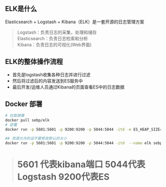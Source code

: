 ## ELK是什么

Elasticsearch + Logstash + Kibana（ELK）是一套开源的日志管理方案
> Logstash：负责日志的采集，处理和储存  
Elasticsearch：负责日志检索和分析  
Kibana：负责日志的可视化(Web界面)

## ELK的整体操作流程

+ 首先是logstash收集各种日志并进行过滤
+ 然后将过滤后的内容发送到ES服务中
+ 最后开发/运维人员通过Kibana的页面查看ES中的日志数据

## Docker 部署

```bash
# 拉取镜像
docker pull sebp/elk  
# 部署
docker run -p 5601:5601 -p 9200:9200 -p 5044:5044 -itd -e ES_HEAP_SIZE="2g" -e LS_HEAP_SIZE="1g" --name elk sebp/elk 

## 资源允许的话不要修改默认的大小
docker run -p 5601:5601 -p 9200:9200 -p 5044:5044 -itd  --name elk sebp/elk 
```

> #  5601 代表kibana端口 5044代表Logstash 9200代表ES